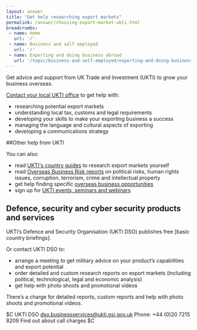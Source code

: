 ```yaml
---
layout: answer
title: "Get help researching export markets"
permalink: /answer/choosing-export-market-ukti.html
breadcrumbs:
 - name: Home
   url: '/'
 - name: Business and self employed
   url: '/'
 - name: Exporting and doing business abroad
   url: '/topic/business-and-self-employed/exporting-and-doing-business-abroad.html'
---
```


Get advice and support from UK Trade and Investment (UKTI) to grow your business overseas. 

[Contact your local UKTI office](https://www.contactus.ukti.gov.uk/office-finder/) to get help with:

- researching potential export markets
- understanding local tax, customs and legal requirements
- developing your skills to make your exporting business a success 
- managing the language and cultural aspects of exporting
- developing a communications strategy

##Other help from UKTI

You can also:

- read [UKTI's country guides](https://www.gov.uk/government/collections/exporting-country-guides) to research export markets yourself
- read [Overseas Business Risk reports](https://www.gov.uk/government/collections/overseas-business-risk) on political risks, human rights issues, corruption, terrorism, crime and intellectual property
- get help finding specific [overseas business opportunities](https://govuk-import-export.herokuapp.com/start/find-overseas-business-opportunities.html)
- sign up for [UKTI events, seminars and webinars](https://www.events.ukti.gov.uk)

## Defence, security and cyber security products and services

UKTI’s Defence and Security Organisation (UKTI DSO) publishes free [basic country briefings]. 

Or contact UKTI DSO to:

- arrange a meeting to get military advice on your product’s capabilities and export potential
- order detailed and custom research reports on export markets (including political, technological, legal and economic analysis)
- get help with photo shoots and promotional videos

There’s a charge for detailed reports, custom reports and help with photo shoots and promotional videos.

$C
UKTI DSO
<dso.businessservices@ukti.gsi.gov.uk>
Phone: +44 (0)20 7215 8209
Find out about call charges
$C

